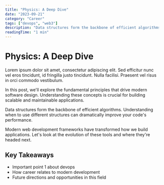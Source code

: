 ```yaml
---
title: "Physics: A Deep Dive"
date: "2023-09-21"
category: "Career"
tags: ["devops", "web3"]
description: "Data structures form the backbone of efficient algorithms. Understanding when to use different structures can dramatical..."
readingTime: "1 min"
---
```


# Physics: A Deep Dive

Lorem ipsum dolor sit amet, consectetur adipiscing elit. Sed efficitur nunc vel eros tincidunt, id fringilla justo tincidunt. Nulla facilisi. Praesent vel risus in orci commodo vestibulum.

In this post, we'll explore the fundamental principles that drive modern software design. Understanding these concepts is crucial for building scalable and maintainable applications.

Data structures form the backbone of efficient algorithms. Understanding when to use different structures can dramatically improve your code's performance.

Modern web development frameworks have transformed how we build applications. Let's look at the evolution of these tools and where they're headed next.

## Key Takeaways

- Important point 1 about devops
- How career relates to modern development
- Future directions and opportunities in this field

